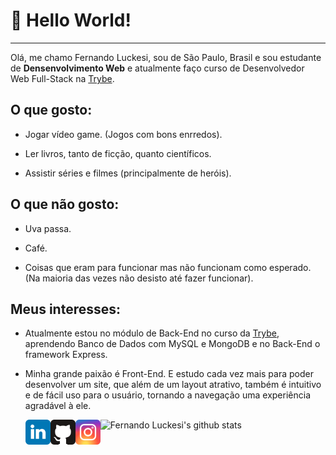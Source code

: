 # 👋 Hello World!

---

Olá, me chamo Fernando Luckesi, sou de São Paulo, Brasil e sou estudante de **Densenvolvimento Web** e atualmente faço curso de Desenvolvedor Web Full-Stack na [Trybe](https://www.betrybe.com).

## O que gosto:

* Jogar vídeo game. (Jogos com bons enrredos).

* Ler livros, tanto de ficção, quanto científicos.

* Assistir séries e filmes (principalmente de heróis).

## O que não gosto:

* Uva passa.

* Café.

* Coisas que eram para funcionar mas não funcionam como esperado. (Na maioria das vezes não desisto até fazer funcionar).

## Meus interesses:

* Atualmente estou no módulo de Back-End no curso da [Trybe](https://www.betrybe.com), aprendendo Banco de Dados com MySQL e MongoDB e no Back-End o framework Express.

* Minha grande paixão é Front-End. E estudo cada vez mais para poder desenvolver um site, que além de um layout atrativo, também é intuitivo e de fácil uso para o usuário, tornando a navegação uma experiência agradável à ele.


  <a target="_blank" href="https://github.com/fernandoluckesi">
    <img align="left" alt="GitHub" width="40px" src="images/linkedin.svg" />
  </a>
  <a target="_blank" href="https://br.linkedin.com/in/fernando-luckesi">
    <img align="left" alt="LinkdeIn" width="40px" src="images/github.svg" />
  </a>
  <a target="_blank" href="https://www.instagram.com/fernandoluckesi/">
    <img align="left" alt="Instagram" width="40px" src="images/instagram.svg" />
  </a>


<!--
**fernandoluckesi/fernandoluckesi** is a ✨ _special_ ✨ repository because its `README.md` (this file) appears on your GitHub profile.

Here are some ideas to get you started:

- 🔭 I’m currently working on ...
- 🌱 I’m currently learning ...
- 👯 I’m looking to collaborate on ...
- 🤔 I’m looking for help with ...
- 💬 Ask me about ...
- 📫 How to reach me: ...
- 😄 Pronouns: ...
- ⚡ Fun fact: ...
-->

![Fernando Luckesi's github stats](https://github-readme-stats.vercel.app/api?username=fernandoluckesi)
